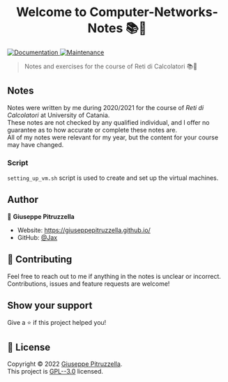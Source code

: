 <h1 align="center">Welcome to Computer-Networks-Notes 📚🔗</h1>
<p>
  <a href="https://github.com/kefranabg/readme-md-generator#readme" target="_blank">
    <img alt="Documentation" src="https://img.shields.io/badge/documentation-yes-brightgreen.svg" />
  </a>
  <a href="https://github.com/kefranabg/readme-md-generator/graphs/commit-activity" target="_blank">
    <img alt="Maintenance" src="https://img.shields.io/badge/Maintained%3F-yes-green.svg" />
  </a>
</p>

> Notes and exercises for the course of Reti di Calcolatori 📚🔗

## Notes
Notes were written by me during 2020/2021 for the course of *Reti di Calcolatori* at University of Catania. <br />
These notes are not checked by any qualified individual, and I offer no guarantee as to how accurate or complete these notes are. <br />
All of my notes were relevant for my year, but the content for your course may have changed. <br />

### Script
`setting_up_vm.sh` script is used to create and set up the virtual machines.

## Author

👤 **Giuseppe Pitruzzella**

* Website: https://giuseppepitruzzella.github.io/
* GitHub: [@Jax](https://github.com/GiuseppePitruzzella)

## 🤝 Contributing

Feel free to reach out to me if anything in the notes is unclear or incorrect. Contributions, issues and feature requests are welcome!<br />

## Show your support

Give a ⭐️ if this project helped you!

## 📝 License

Copyright © 2022 [Giuseppe Pitruzzella](https://github.com/Jax).<br />
This project is [GPL--3.0](https://github.com/GiuseppePitruzzella/Computer-Networks/blob/main/LICENSE) licensed.
